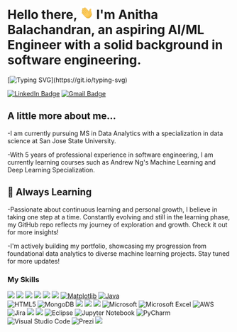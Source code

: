 # Hello there,  <img src="https://raw.githubusercontent.com/ABSphreak/ABSphreak/master/gifs/Hi.gif" width="30px"> I'm Anitha Balachandran, an aspiring AI/ML Engineer with a solid background in software engineering.

[![Typing SVG](https://readme-typing-svg.herokuapp.com?color=F75305&size=30&center=true&vCenter=true&width=500&height=70&lines=Welcome+to+my+Github+Profile;Feel+free+to+explore!;)](https://git.io/typing-svg)

<div id="badges">
    <p align="left">
        <a href="https://www.linkedin.com/in/anitha-balachandran/"><img src="https://img.shields.io/badge/LinkedIn-blue?style=for-the-badge&logo=linkedin&logoColor=white" alt="LinkedIn Badge"></a>
        <a href="writetoanithalidiya@gmail.com"><img src="https://img.shields.io/badge/Gmail-D14836?style=for-the-badge&logo=gmail&logoColor=white" alt="Gmail Badge">
        </a>
    </p>
</div>


## A little more about me...  
-I am currently pursuing MS in Data Analytics with a specialization in data science at San Jose State University. 

-With 5 years of professional experience in software engineering, I am currently learning courses such as Andrew Ng's Machine Learning and Deep Learning Specialization.

## 🌱 Always Learning
-Passionate about continuous learning and personal growth, I believe in taking one step at a time. Constantly evolving and still in the learning phase, my GitHub repo reflects my journey of exploration and growth. Check it out for more insights!

-I'm actively building my portfolio, showcasing my progression from foundational data analytics to diverse machine learning projects. Stay tuned for more updates!

### My Skills
[![](https://img.shields.io/badge/Python-FFD43B?style=for-the-badge&logo=python&logoColor=darkgreen)](https://www.python.org) 
[![](https://img.shields.io/badge/TensorFlow-FF6F00?style=for-the-badge&logo=TensorFlow&logoColor=white)](https://www.tensorflow.org) 
[![](https://img.shields.io/badge/Keras-D00000?style=for-the-badge&logo=Keras&logoColor=white)](https://keras.io)
[![](https://img.shields.io/badge/scikit_learn-F7931E?style=for-the-badge&logo=scikit-learn&logoColor=white)](https://scikit-learn.org/stable/) 
[![](https://img.shields.io/badge/Numpy-777BB4?style=for-the-badge&logo=numpy&logoColor=white)](https://numpy.org) 
[![](https://img.shields.io/badge/Pandas-2C2D72?style=for-the-badge&logo=pandas&logoColor=white)](https://pandas.pydata.org)
[![Matplotlib](https://img.shields.io/badge/Matplotlib-%23ffffff.svg?style=for-the-badge&logo=Matplotlib&logoColor=black)](https://matplotlib.org/) 
 [![Java](https://img.shields.io/badge/java-%23ED8B00.svg?style=for-the-badge&logo=openjdk&logoColor=white)](https://www.java.com/en/)	
    ![HTML5](https://img.shields.io/badge/html5-%23E34F26.svg?style=for-the-badge&logo=html5&logoColor=white)
    ![MongoDB](https://img.shields.io/badge/MongoDB-%234ea94b.svg?style=for-the-badge&logo=mongodb&logoColor=white)
  [![](https://img.shields.io/badge/MySQL-00000F?style=for-the-badge&logo=mysql&logoColor=white)](https://www.mysql.com)
    [![](https://img.shields.io/badge/Tableau-E97627?style=for-the-badge&logo=Tableau&logoColor=white)](https://www.tableau.com) 
    [![](https://img.shields.io/badge/PowerBI-F2C811?style=for-the-badge&logo=Power%20BI&logoColor=white)](https://www.googleadservices.com/pagead/aclk?sa=L&ai=DChcSEwic2syl_NLzAhXCnLMKHaspADoYABAAGgJxbg&ae=2&ohost=www.google.com&cid=CAESQOD2u8Z7ZhKNFpONz_9iR_mHA-reb1xJ7B61DJQ1bmnINBgADdXqt8cLfEyg4CBn0pKXcVMFR816Iq-lIhcFcDw&sig=AOD64_1-t_VuYeOPhR90gq-FuQ4NOtUB3w&q&adurl&ved=2ahUKEwiVwcOl_NLzAhUDZd8KHXujB7gQ0Qx6BAgCEAE&dct=1) 
   ![Microsoft](https://img.shields.io/badge/Microsoft-0078D4?style=for-the-badge&logo=microsoft&logoColor=white)
    ![Microsoft Excel](https://img.shields.io/badge/Microsoft_Excel-217346?style=for-the-badge&logo=microsoft-excel&logoColor=white)
    ![AWS](https://img.shields.io/badge/AWS-%23FF9900.svg?style=for-the-badge&logo=amazon-aws&logoColor=white)
    ![Jira](https://img.shields.io/badge/jira-%230A0FFF.svg?style=for-the-badge&logo=jira&logoColor=white)
    [![](https://img.shields.io/badge/Colab-F9AB00?style=for-the-badge&logo=googlecolab&color=525252)](https://colab.research.google.com)
     [![](https://img.shields.io/badge/conda-342B029.svg?&style=for-the-badge&logo=anaconda&logoColor=white)](https://www.anaconda.com)
    ![Eclipse](https://img.shields.io/badge/Eclipse-FE7A16.svg?style=for-the-badge&logo=Eclipse&logoColor=white)
    ![Jupyter Notebook](https://img.shields.io/badge/jupyter-%23FA0F00.svg?style=for-the-badge&logo=jupyter&logoColor=white)
    ![PyCharm](https://img.shields.io/badge/pycharm-143?style=for-the-badge&logo=pycharm&logoColor=black&color=black&labelColor=green)
    ![Visual Studio Code](https://img.shields.io/badge/Visual%20Studio%20Code-0078d7.svg?style=for-the-badge&logo=visual-studio-code&logoColor=white)
    ![Prezi](https://img.shields.io/badge/Prezi-%23000000.svg?style=for-the-badge&logo=Prezi&logoColor=white)
      [![](https://img.shields.io/badge/LaTeX-47A141?style=for-the-badge&logo=LaTeX&logoColor=white)](https://www.latex-project.org) 



